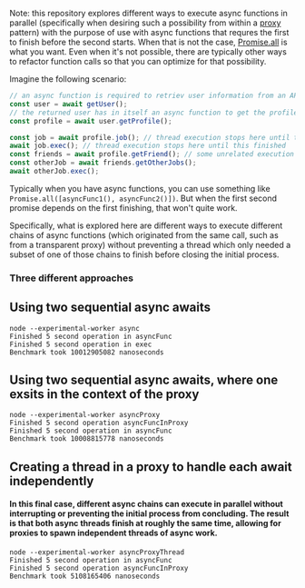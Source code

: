 Note: this repository explores different ways to execute async functions in parallel (specifically when desiring such a possibility from within a [proxy](http://exploringjs.com/es6/ch_proxies.html#_tracing-property-accesses-get-set) pattern) with the purpose of use with async functions that requres the first to finish before the second starts. When that is not the case, [Promise.all](https://developer.mozilla.org/en-US/docs/Web/JavaScript/Reference/Global_Objects/Promise/all) is what you want. Even when it's not possible, there are typically other ways to refactor function calls so that you can optimize for that possibility.

Imagine the following scenario:

```js
// an async function is required to retriev user information from an API call to a backend
const user = await getUser();
// the returned user has in itself an async function to get the profile of that user
const profile = await user.getProfile();

const job = await profile.job(); // thread execution stops here until this finished
await job.exec(); // thread execution stops here until this finished
const friends = await profile.getFriend(); // some unrelated execution that shouldn't have had to wait for job to have been fetched or executed
const otherJob = await friends.getOtherJobs();
await otherJob.exec();
```

Typically when you have async functions, you can use something like `Promise.all([asyncFunc1(), asyncFunc2()])`. But when the first second promise depends on the first finishing, that won't quite work.

Specifically, what is explored here are different ways to execute different chains of async functions (which originated from the same call, such as from a transparent proxy) without preventing a thread which only needed a subset of one of those chains to finish before closing the initial process.

### Three different approaches

## Using two sequential async awaits

```
node --experimental-worker async
Finished 5 second operation in asyncFunc
Finished 5 second operation in exec
Benchmark took 10012905082 nanoseconds
```

## Using two sequential async awaits, where one exsits in the context of the proxy

```
node --experimental-worker asyncProxy
Finished 5 second operation asyncFuncInProxy
Finished 5 second operation in asyncFunc
Benchmark took 10008815778 nanoseconds
```

## Creating a thread in a proxy to handle each await independently

#### In this final case, different async chains can execute in parallel without interrupting or preventing the initial process from concluding. The result is that both async threads finish at roughly the same time, allowing for proxies to spawn independent threads of async work.

```
node --experimental-worker asyncProxyThread
Finished 5 second operation in asyncFunc
Finished 5 second operation asyncFuncInProxy
Benchmark took 5108165406 nanoseconds
```
